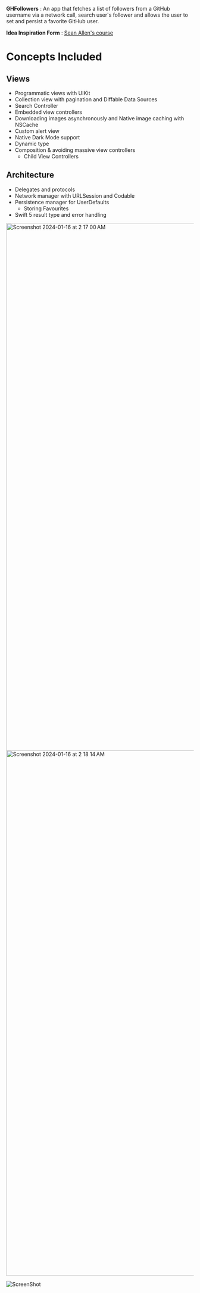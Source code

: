 **GHFollowers** : An app that fetches a list of followers from a GitHub username via a network call, search user's follower and allows the user to set and persist a favorite GitHub user.

**Idea Inspiration Form** : [Sean Allen's course](https://youtu.be/JzngncpZLuw?si=hWyDpN_Sc-PkzzGL)

# Concepts Included
## Views

- Programmatic views with UIKit
- Collection view with pagination and Diffable Data Sources
- Search Controller
- Embedded view controllers
- Downloading images asynchronously and Native image caching with NSCache
- Custom alert view
- Native Dark Mode support
- Dynamic type
- Composition & avoiding massive view controllers
  - Child View Controllers



## Architecture

- Delegates and protocols
- Network manager with URLSession and Codable
- Persistence manager for UserDefaults
  - Storing Favourites
- Swift 5 result type and error handling







<img width="1416" alt="Screenshot 2024-01-16 at 2 17 00 AM" src="https://github.com/Darshan-H-E/GithubFollowers-Swift/assets/109128539/db9d9a61-e6aa-4192-9fe0-726587f2f60d">



<img width="1412" alt="Screenshot 2024-01-16 at 2 18 14 AM" src="https://github.com/Darshan-H-E/GithubFollowers-Swift/assets/109128539/f5e4146a-b7e1-48b1-804a-dc5c38538970">


![ScreenShot](https://github.com/Darshan-H-E/GithubFollowers-Swift/assets/109128539/5e1f03f0-edea-433a-9181-70366cfe9ff3)
